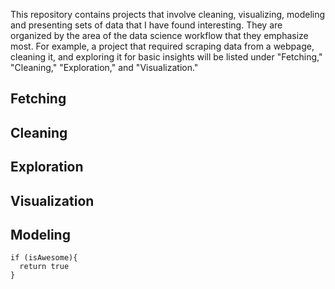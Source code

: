 This repository contains projects that involve cleaning, visualizing, modeling and presenting sets of data that I have found interesting. They are organized by the area of the data science workflow that they emphasize most. For example, a project that required scraping data from a webpage, cleaning it, and exploring it for basic insights will be listed under "Fetching," "Cleaning," "Exploration," and "Visualization."

## Fetching

## Cleaning

## Exploration

## Visualization

## Modeling


```
if (isAwesome){
  return true
}
```
